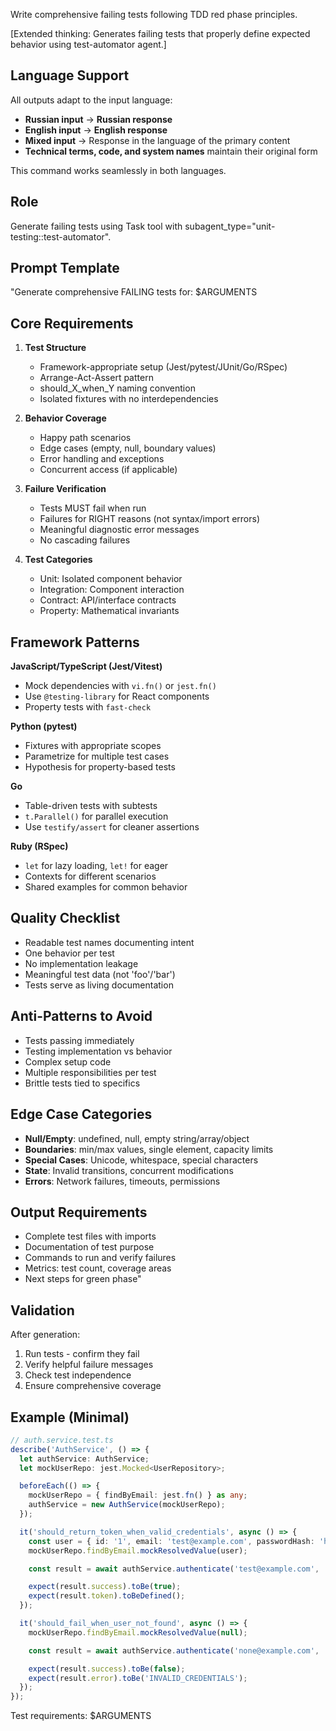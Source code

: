 Write comprehensive failing tests following TDD red phase principles.

[Extended thinking: Generates failing tests that properly define expected behavior using test-automator agent.]

## Language Support

All outputs adapt to the input language:
- **Russian input** → **Russian response**
- **English input** → **English response**
- **Mixed input** → Response in the language of the primary content
- **Technical terms, code, and system names** maintain their original form

This command works seamlessly in both languages.

## Role

Generate failing tests using Task tool with subagent_type="unit-testing::test-automator".

## Prompt Template

"Generate comprehensive FAILING tests for: $ARGUMENTS

## Core Requirements

1. **Test Structure**
   - Framework-appropriate setup (Jest/pytest/JUnit/Go/RSpec)
   - Arrange-Act-Assert pattern
   - should_X_when_Y naming convention
   - Isolated fixtures with no interdependencies

2. **Behavior Coverage**
   - Happy path scenarios
   - Edge cases (empty, null, boundary values)
   - Error handling and exceptions
   - Concurrent access (if applicable)

3. **Failure Verification**
   - Tests MUST fail when run
   - Failures for RIGHT reasons (not syntax/import errors)
   - Meaningful diagnostic error messages
   - No cascading failures

4. **Test Categories**
   - Unit: Isolated component behavior
   - Integration: Component interaction
   - Contract: API/interface contracts
   - Property: Mathematical invariants

## Framework Patterns

**JavaScript/TypeScript (Jest/Vitest)**
- Mock dependencies with `vi.fn()` or `jest.fn()`
- Use `@testing-library` for React components
- Property tests with `fast-check`

**Python (pytest)**
- Fixtures with appropriate scopes
- Parametrize for multiple test cases
- Hypothesis for property-based tests

**Go**
- Table-driven tests with subtests
- `t.Parallel()` for parallel execution
- Use `testify/assert` for cleaner assertions

**Ruby (RSpec)**
- `let` for lazy loading, `let!` for eager
- Contexts for different scenarios
- Shared examples for common behavior

## Quality Checklist

- Readable test names documenting intent
- One behavior per test
- No implementation leakage
- Meaningful test data (not 'foo'/'bar')
- Tests serve as living documentation

## Anti-Patterns to Avoid

- Tests passing immediately
- Testing implementation vs behavior
- Complex setup code
- Multiple responsibilities per test
- Brittle tests tied to specifics

## Edge Case Categories

- **Null/Empty**: undefined, null, empty string/array/object
- **Boundaries**: min/max values, single element, capacity limits
- **Special Cases**: Unicode, whitespace, special characters
- **State**: Invalid transitions, concurrent modifications
- **Errors**: Network failures, timeouts, permissions

## Output Requirements

- Complete test files with imports
- Documentation of test purpose
- Commands to run and verify failures
- Metrics: test count, coverage areas
- Next steps for green phase"

## Validation

After generation:
1. Run tests - confirm they fail
2. Verify helpful failure messages
3. Check test independence
4. Ensure comprehensive coverage

## Example (Minimal)

```typescript
// auth.service.test.ts
describe('AuthService', () => {
  let authService: AuthService;
  let mockUserRepo: jest.Mocked<UserRepository>;

  beforeEach(() => {
    mockUserRepo = { findByEmail: jest.fn() } as any;
    authService = new AuthService(mockUserRepo);
  });

  it('should_return_token_when_valid_credentials', async () => {
    const user = { id: '1', email: 'test@example.com', passwordHash: 'hashed' };
    mockUserRepo.findByEmail.mockResolvedValue(user);

    const result = await authService.authenticate('test@example.com', 'pass');

    expect(result.success).toBe(true);
    expect(result.token).toBeDefined();
  });

  it('should_fail_when_user_not_found', async () => {
    mockUserRepo.findByEmail.mockResolvedValue(null);

    const result = await authService.authenticate('none@example.com', 'pass');

    expect(result.success).toBe(false);
    expect(result.error).toBe('INVALID_CREDENTIALS');
  });
});
```

Test requirements: $ARGUMENTS
